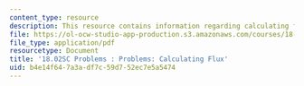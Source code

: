 ```yaml
---
content_type: resource
description: This resource contains information regarding calculating flux.
file: https://ol-ocw-studio-app-production.s3.amazonaws.com/courses/18-02sc-multivariable-calculus-fall-2010/b4e14f647a3adf7c59d752ec7e5a5474_MIT18_02SC_pb_80_quest.pdf
file_type: application/pdf
resourcetype: Document
title: '18.02SC Problems : Problems: Calculating Flux'
uid: b4e14f64-7a3a-df7c-59d7-52ec7e5a5474
---
```


